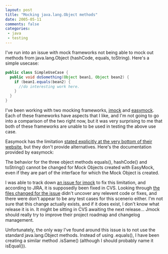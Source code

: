 ```yaml
---
layout: post
title: "Mocking java.lang.Object methods"
date: 2005-05-11
comments: false
categories:
 - java
 - testing
---
```


I've run into an issue with mock frameworks not being able to mock out methods from java.lang.Object (hashCode, equals, toString). Here's a simple usecase:



```java
public class SimpleUseCase {
  public void doSomething(Object bean1, Object bean2) {
    if (bean1.equals(bean2) {
      //do interesting work here.
    }
  }
}
```



I've been working with two mocking frameworks, [jmock](http://jmock.org) and [easymock](http://easymock.org). Each of these frameworks have aspects that I like, and I'm not going to go into a comparison of the two right now, but it was very surprising to me that both of these frameworks are unable to be used in testing the above use case.


Easymock has the limitation [stated explicitly at the very bottom of their website](http://www.easymock.org/Documentation.html), but they don't provide alternatives. Here's the documentation provided by easymock:




The behavior for the three object methods equals(), hashCode() and toString() cannot be changed for Mock Objects created with EasyMock, even if they are part of the interface for which the Mock Object is created.




I was able to track down [an issue for jmock](http://jira.codehaus.org/browse/JMOCK-55) to fix this limitation, and according to JIRA, it is supposedly been fixed in CVS. Looking through [the files changed for the issue](http://cvs.jmock.org/viewrep/jmock/jmock/core/src/org/jmock/builder/InvocationMockerBuilder.java) didn't uncover any relevent code or fixes, and there were don't appear to be any test cases for this scenerio either. I'm not sure that this change actually exists, and if it does exist, I don't know what release it is in. It might be sitting in CVS awaiting the next release... Jmock should really try to improve their project roadmap and changelog management.


Unfortunately, the only way I've found around this issue is to not use the standard java.lang.Object methods. Instead of using .equals(), I have been creating a similar method .isSame() (although I should probably name it isEqual()).

